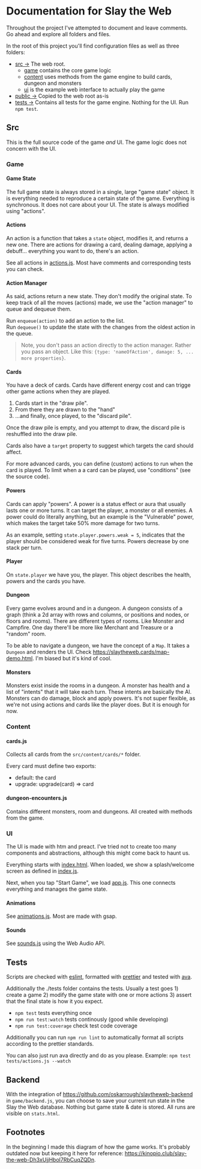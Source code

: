 # Documentation for Slay the Web

Throughout the project I've attempted to document and leave comments. Go ahead and explore all folders and files.

In the root of this project you'll find configuration files as well as three folders:

- [src →](src/) The web root. 
  - [game](src/game) contains the core game logic
  - [content](src/content) uses methods from the game engine to build cards, dungeon and monsters
  - [ui](src/ui) is the example web interface to actually play the game
- [public →](public/) Copied to the web root as-is
- [tests →](tests/) Contains all tests for the game engine. Nothing for the UI. Run `npm test`.

## Src

This is the full source code of the game _and_ UI. The game logic does not concern with the UI.

### Game

#### Game State

The full game state is always stored in a single, large "game state" object. It is everything needed to reproduce a certain state of the game. Everything is synchronous. It does not care about your UI. The state is always modified using "actions".

#### Actions

An action is a function that takes a `state` object, modifies it, and returns a new one. There are actions for drawing a card, dealing damage, applying a debuff... everything you want to do, there's an action.

See all actions in [actions.js](src/game/actions.js). Most have comments and corresponding tests you can check.

#### Action Manager

As said, actions return a new state. They don't modify the original state. To keep track of all the moves (actions) made, we use the "action manager" to queue and dequeue them.

Run `enqueue(action)` to add an action to the list.  
Run `dequeue()` to update the state with the changes from the oldest action in the queue.

> Note, you don't pass an action directly to the action manager. Rather you pass an object. Like this: `{type: 'nameOfAction', damage: 5, ... more properties}`.

#### Cards

You have a deck of cards. Cards have different energy cost and can trigge other game actions when they are played.

1. Cards start in the "draw pile".
2. From there they are drawn to the "hand"
3. ...and finally, once played, to the "discard pile".

Once the draw pile is empty, and you attempt to draw, the discard pile is reshuffled into the draw pile.

Cards also have a `target` property to suggest which targets the card should affect.

For more advanced cards, you can define (custom) actions to run when the card is played. To limit when a a card can be played, use "conditions" (see the source code).

#### Powers

Cards can apply "powers". A power is a status effect or aura that usually lasts one or more turns. It can target the player, a monster or all enemies. A power could do literally anything, but an example is the "Vulnerable" power, which makes the target take 50% more damage for two turns.

As an example, setting `state.player.powers.weak = 5`, indicates that the player should be considered weak for five turns. Powers decrease by one stack per turn.

#### Player

On `state.player` we have you, the player. This object describes the health, powers and the cards you have.

#### Dungeon

Every game evolves around and in a dungeon. A dungeon consists of a graph (think a 2d array with rows and columns, or positions and nodes, or floors and rooms).
There are different types of rooms. Like Monster and Campfire. One day there'll be more like Merchant and Treasure or a "random" room.

To be able to navigate a dungeon, we have the concept of a `Map`. It takes a `Dungeon` and renders the UI. Check https://slaytheweb.cards/map-demo.html. I'm biased but it's kind of cool.

#### Monsters

Monsters exist inside the rooms in a dungeon. A monster has health and a list of "intents" that it will take each turn. These intents are basically the AI. Monsters can do damage, block and apply powers. It's not super flexible, as we're not using actions and cards like the player does. But it is enough for now.

### Content

#### cards.js

Collects all cards from the `src/content/cards/*` folder.

Every card must define two exports:
- default: the card
- upgrade: upgrade(card) => card

#### dungeon-encounters.js

Contains different monsters, room and dungeons. All created with methods from the game.

### UI

The UI is made with htm and preact. I've tried not to create too many components and abstractions, although this might come back to haunt us.

Everything starts with [index.html](https://github.com/oskarrough/slaytheweb/blob/main/index.html). When loaded,
we show a splash/welcome screen as defined in [index.js](https://github.com/oskarrough/slaytheweb/blob/main/src/ui/index.js).

Next, when you tap "Start Game", we load [app.js](https://github.com/oskarrough/slaytheweb/blob/main/src/ui/app.js).
This one connects everything and manages the game state.

#### Animations

See [animations.js](src/ui/animations.js). Most are made with gsap.

#### Sounds

See [sounds.js](src/ui/sounds.js) using the Web Audio API.

## Tests

Scripts are checked with [eslint](https://eslint.org/), formatted with [prettier](https://prettier.io/) and tested with [ava](https://github.com/avajs/ava).

Additionally the ./tests folder contains the tests. Usually a test goes 1) create a game 2) modify the game state with one or more actions 3) assert that the final state is how it you expect.

- `npm test` tests everything once
- `npm run test:watch` tests continously (good while developing)
- `npm run test:coverage` check test code coverage

Additionally you can run `npm run lint` to automatically format all scripts according to the prettier standards.

You can also just run ava directly and do as you please. Example: `npm test tests/actions.js --watch`

## Backend

With the integration of https://github.com/oskarrough/slaytheweb-backend in `game/backend.js`, you can choose to save your current run state in the Slay the Web database. Nothing but game state & date is stored. All runs are visible on `stats.html`.

## Footnotes

In the beginning I made this diagram of how the game works. It's probably outdated now but keeping it here for reference: https://kinopio.club/slay-the-web-Dh3xUjjHbol7RbCuqZQDn.
